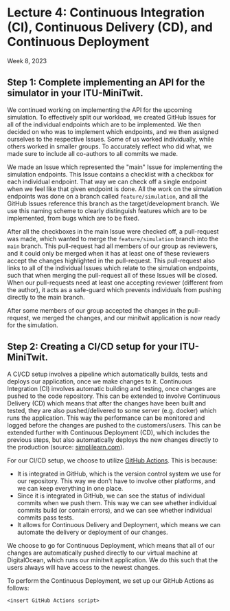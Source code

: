 # Lecture 4: Continuous Integration (CI), Continuous Delivery (CD), and Continuous Deployment
Week 8, 2023

## Step 1: Complete implementing an API for the simulator in your ITU-MiniTwit.

We continued working on implementing the API for the upcoming simulation. To effectively split our workload, we created GitHub Issues for all of the individual endpoints which are to be implemented. We then decided on who was to implement which endpoints, and we then assigned ourselves to the respective Issues. Some of us worked individually, while others worked in smaller groups. To accurately reflect who did what, we made sure to include all co-authors to all commits we made. 

We made an Issue which represented the "main" Issue for implementing the simulation endpoints. This Issue contains a checklist with a checkbox for each individual endpoint. That way we can check off a single endpoint when we feel like that given endpoint is done. All the work on the simulation endpoints was done on a branch called `feature/simulation`, and all the GitHub Issues reference this branch as the target/development branch. We use this naming scheme to clearly distinguish features which are to be implemented, from bugs which are to be fixed. 

After all the checkboxes in the main Issue were checked off, a pull-request was made, which wanted to merge the `feature/simulation` branch into the `main` branch. This pull-request had all members of our group as reviewers, and it could only be merged when it has at least one of these reviewers accept the changes highlighted in the pull-request. This pull-request also links to all of the individual Issues which relate to the simulation endpoints, such that when merging the pull-request all of these Issues will be closed. When our pull-requests need at least one accepting reviewer (different from the author), it acts as a safe-guard which prevents individuals from pushing directly to the main branch.

After some members of our group accepted the changes in the pull-request, we merged the changes, and our minitwit application is now ready for the simulation.

## Step 2: Creating a CI/CD setup for your ITU-MiniTwit.

A CI/CD setup involves a pipeline which automatically builds, tests and deploys our application, once we make changes to it. Continuous Integration (CI) involves automatic building and testing, once changes are pushed to the code repository. This can be extended to involve Continuous Delivery (CD) which means that after the changes have been built and tested, they are also pushed/delivered to some server (e.g. docker) which runs the application. This way the performance can be monitored and logged before the changes are pushed to the customers/users. This can be extended further with Continuous Deployment (CD), which includes the previous steps, but also automatically deploys the new changes directly to the production (source: [simplilearn.com](https://www.simplilearn.com/tutorials/devops-tutorial/continuous-delivery-and-continuous-deployment)).

For our CI/CD setup, we choose to utilize [GitHub Actions](https://github.com/features/actions). This is because:
 - It is integrated in GitHub, which is the version control system we use for our repository. This way we don't have to involve other platforms, and we can keep everything in one place.
 - Since it is integrated in GitHub, we can see the status of individual commits when we push them. This way we can see whether individual commits build (or contain errors), and we can see whether individual commits pass tests. 
 - It allows for Continuous Delivery and Deployment, which means we can automate the delivery or deployment of our changes.

We choose to go for Continuous Deployment, which means that all of our changes are automatically pushed directly to our virtual machine at DigitalOcean, which runs our minitwit application. We do this such that the users always will have access to the newest changes.

To perform the Continuous Deployment, we set up our GitHub Actions as follows:
```
<insert GitHub Actions script>
```
